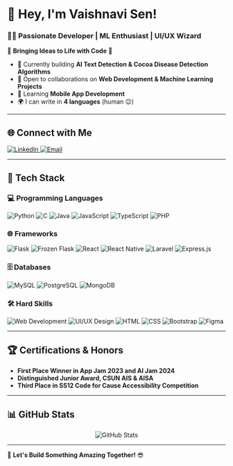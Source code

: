 # 💫 Hey, I'm Vaishnavi Sen!  
### 👨‍💻 Passionate Developer | ML Enthusiast | UI/UX Wizard  

🌟 **Bringing Ideas to Life with Code** 🚀  

- 🔭 Currently building **AI Text Detection & Cocoa Disease Detection Algorithms**  
- 🤝 Open to collaborations on **Web Development & Machine Learning Projects**  
- 📱 Learning **Mobile App Development**  
- 🌍 I can write in **4 languages** (human 😉)  

---

## 🌐 Connect with Me  
<p align="left">
  <a href="https://linkedin.com/in/vaishnavi-sen">
    <img src="https://img.shields.io/badge/LinkedIn-%230077B5.svg?style=for-the-badge&logo=linkedin&logoColor=white" alt="LinkedIn">
  </a>
  <a href="mailto:senvaishnavi14@gmail.com">
    <img src="https://img.shields.io/badge/Email-%23D14836.svg?style=for-the-badge&logo=gmail&logoColor=white" alt="Email">
  </a>
</p>  

---

## 🚀 Tech Stack  
### 💻 Programming Languages  
<p align="left">
  <img src="https://img.shields.io/badge/Python-3670A0?style=for-the-badge&logo=python&logoColor=ffdd54" alt="Python"/>
  <img src="https://img.shields.io/badge/C-%2300599C.svg?style=for-the-badge&logo=c&logoColor=white" alt="C"/>
  <img src="https://img.shields.io/badge/Java-%23ED8B00.svg?style=for-the-badge&logo=java&logoColor=white" alt="Java"/>
  <img src="https://img.shields.io/badge/JavaScript-%23F7DF1E.svg?style=for-the-badge&logo=javascript&logoColor=black" alt="JavaScript"/>
  <img src="https://img.shields.io/badge/TypeScript-%23007ACC.svg?style=for-the-badge&logo=typescript&logoColor=white" alt="TypeScript"/>
  <img src="https://img.shields.io/badge/PHP-%237A7A7A.svg?style=for-the-badge&logo=php&logoColor=white" alt="PHP"/>
</p>

### 🌐 Frameworks  
<p align="left">
  <img src="https://img.shields.io/badge/Flask-%23000.svg?style=for-the-badge&logo=flask&logoColor=white" alt="Flask"/>
  <img src="https://img.shields.io/badge/FrozenFlask-%23000000.svg?style=for-the-badge&logo=flask&logoColor=white" alt="Frozen Flask"/>
  <img src="https://img.shields.io/badge/React-%2361DAFB.svg?style=for-the-badge&logo=react&logoColor=black" alt="React"/>
  <img src="https://img.shields.io/badge/React_Native-20232A?style=for-the-badge&logo=react&logoColor=61DAFB" alt="React Native"/>
  <img src="https://img.shields.io/badge/Laravel-%23FF2D20.svg?style=for-the-badge&logo=laravel&logoColor=white" alt="Laravel"/>
  <img src="https://img.shields.io/badge/Express.js-%23404D59.svg?style=for-the-badge&logo=express&logoColor=white" alt="Express.js"/>
</p>

### 🗄️ Databases  
<p align="left">
  <img src="https://img.shields.io/badge/MySQL-%234479A1.svg?style=for-the-badge&logo=mysql&logoColor=white" alt="MySQL"/>
  <img src="https://img.shields.io/badge/PostgreSQL-%23316192.svg?style=for-the-badge&logo=postgresql&logoColor=white" alt="PostgreSQL"/>
  <img src="https://img.shields.io/badge/MongoDB-%2347A248.svg?style=for-the-badge&logo=mongodb&logoColor=white" alt="MongoDB"/>
</p>

### 🛠️ Hard Skills  
<p align="left">
  <img src="https://img.shields.io/badge/Web_Development-%2300B2A9.svg?style=for-the-badge&logo=html5&logoColor=white" alt="Web Development"/>
  <img src="https://img.shields.io/badge/UI/UX_Design-%23F7B500.svg?style=for-the-badge&logo=figma&logoColor=white" alt="UI/UX Design"/>
  <img src="https://img.shields.io/badge/HTML-%23E34F26.svg?style=for-the-badge&logo=html5&logoColor=white" alt="HTML"/>
  <img src="https://img.shields.io/badge/CSS-%231572B6.svg?style=for-the-badge&logo=css3&logoColor=white" alt="CSS"/>
  <img src="https://img.shields.io/badge/Bootstrap-%23563D7C.svg?style=for-the-badge&logo=bootstrap&logoColor=white" alt="Bootstrap"/>
  <img src="https://img.shields.io/badge/Figma-%23F24E1E.svg?style=for-the-badge&logo=figma&logoColor=white" alt="Figma"/>
</p>

---

## 🏆 Certifications & Honors  
<!--
- [**Machine Learning Specialization** - Coursera](https://www.coursera.org/specializations/machine-learning)
- [**Certified Web Developer** - FreeCodeCamp](https://www.freecodecamp.org/)
-->
- **First Place Winner in App Jam 2023 and AI Jam 2024**
- **Distinguished Junior Award, CSUN AIS & AISA**
- **Third Place in SS12 Code for Cause Accessibility Competition**  

---

## 📊 GitHub Stats  
<p align="center">
  <img src="https://github-readme-stats.vercel.app/api?username=vaish1405&show_icons=true&theme=blue_navy" alt="GitHub Stats" />
</p>  

---

🚀 **Let's Build Something Amazing Together!** 😎  

